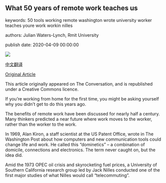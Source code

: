 ## What 50 years of remote work teaches us

keywords: 50 tools working remote washington wrote university worker teaches youre work workin nilles

authors: Julian Waters-Lynch, Rmit University

publish date: 2020-04-09 00:00:00

![](https://ichef.bbci.co.uk/wwfeatures/live/624_351/images/live/p0/89/4k/p0894k6g.jpg)

[中文翻译](What%2050%20years%20of%20remote%20work%20teaches%20us_zh.md)

[Original Article](https://www.bbc.com/worklife/article/20200409-how-to-work-remotely-what-the-past-50-years-teaches-us)

This article originally appeared on The Conversation, and is republished under a Creative Commons licence.

If you’re working from home for the first time, you might be asking yourself why you didn’t get to do this years ago.

The benefits of remote work have been discussed for nearly half a century. Many thinkers predicted a near future where work moves to the worker, rather than the worker to the work.

In 1969, Alan Kiron, a staff scientist at the US Patent Office, wrote in The Washington Post about how computers and new communication tools could change life and work. He called this “dominetics” – a combination of domicile, connections and electronics. The term never caught on, but the idea did.

Amid the 1973 OPEC oil crisis and skyrocketing fuel prices, a University of Southern California research group led by Jack Nilles conducted one of the first major studies of what Nilles would call “telecommuting”.